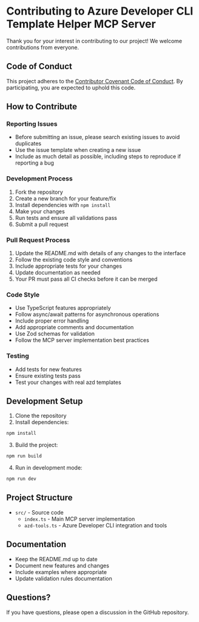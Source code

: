 # Contributing to Azure Developer CLI Template Helper MCP Server

Thank you for your interest in contributing to our project! We welcome contributions from everyone.

## Code of Conduct

This project adheres to the [Contributor Covenant Code of Conduct](CODE_OF_CONDUCT.md). By participating, you are expected to uphold this code.

## How to Contribute

### Reporting Issues

- Before submitting an issue, please search existing issues to avoid duplicates
- Use the issue template when creating a new issue
- Include as much detail as possible, including steps to reproduce if reporting a bug

### Development Process

1. Fork the repository
2. Create a new branch for your feature/fix
3. Install dependencies with `npm install`
4. Make your changes
5. Run tests and ensure all validations pass
6. Submit a pull request

### Pull Request Process

1. Update the README.md with details of any changes to the interface
2. Follow the existing code style and conventions
3. Include appropriate tests for your changes
4. Update documentation as needed
5. Your PR must pass all CI checks before it can be merged

### Code Style

- Use TypeScript features appropriately
- Follow async/await patterns for asynchronous operations
- Include proper error handling
- Add appropriate comments and documentation
- Use Zod schemas for validation
- Follow the MCP server implementation best practices

### Testing

- Add tests for new features
- Ensure existing tests pass
- Test your changes with real azd templates

## Development Setup

1. Clone the repository
2. Install dependencies:
```bash
npm install
```
3. Build the project:
```bash
npm run build
```
4. Run in development mode:
```bash
npm run dev
```

## Project Structure

- `src/` - Source code
  - `index.ts` - Main MCP server implementation
  - `azd-tools.ts` - Azure Developer CLI integration and tools

## Documentation

- Keep the README.md up to date
- Document new features and changes
- Include examples where appropriate
- Update validation rules documentation

## Questions?

If you have questions, please open a discussion in the GitHub repository.